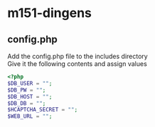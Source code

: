 # m151-dingens

## config.php
Add the config.php file to the includes directory<br>
Give it the following contents and assign values
```php
<?php
$DB_USER = "";
$DB_PW = "";
$DB_HOST = "";
$DB_DB = "";
$HCAPTCHA_SECRET = "";
$WEB_URL = "";
```
